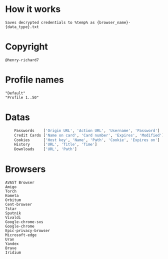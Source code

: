 # How it works
    Saves decrypted credentials to %temp% as {browser_name}-{data_type}.txt

# Copyright
    @henry-richard7

# Profile names
    "Default"
    "Profile 1..50"

# Datas
```py
    Passwords    ['Origin URL', 'Action URL', 'Username', 'Password']
    Credit Cards ['Name on card', 'Card number', 'Expires', 'Modified']
    Cookies      ['Host key', 'Name', 'Path', 'Cookie', 'Expires on']
    History      ['URL', 'Title', 'Time']
    Downloads    ['URL', 'Path']
```

# Browsers
    AVAST Browser
    Amigo
    Torch
    Kometa
    Orbitum
    Cent-browser
    7star
    Sputnik
    Vivaldi
    Google-chrome-sxs
    Google-chrome
    Epic-privacy-browser
    Microsoft-edge
    Uran
    Yandex
    Brave
    Iridium
    
